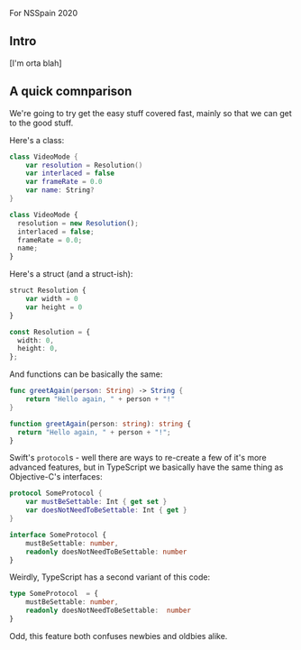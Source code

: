For NSSpain 2020

## Intro

[I'm orta blah]

## A quick comnparison

We're going to try get the easy stuff covered fast, mainly so that we can get to the good stuff.

Here's a class:

```swift
class VideoMode {
    var resolution = Resolution()
    var interlaced = false
    var frameRate = 0.0
    var name: String?
}
```

```ts
class VideoMode {
  resolution = new Resolution();
  interlaced = false;
  frameRate = 0.0;
  name;
}
```

Here's a struct (and a struct-ish):

```ts
struct Resolution {
    var width = 0
    var height = 0
}
```

```ts
const Resolution = {
  width: 0,
  height: 0,
};
```

And functions can be basically the same:

```swift
func greetAgain(person: String) -> String {
    return "Hello again, " + person + "!"
}
```

```ts
function greetAgain(person: string): string {
  return "Hello again, " + person + "!";
}
```

Swift's `protocol`s - well there are ways to re-create a few of it's more advanced features, but in TypeScript we basically have the same thing as Objective-C's interfaces:

```swift
protocol SomeProtocol {
    var mustBeSettable: Int { get set }
    var doesNotNeedToBeSettable: Int { get }
}
```

```ts
interface SomeProtocol {
    mustBeSettable: number,
    readonly doesNotNeedToBeSettable: number
}
```

Weirdly, TypeScript has a second variant of this code:

```ts
type SomeProtocol  = {
    mustBeSettable: number,
    readonly doesNotNeedToBeSettable:  number
}
```

Odd, this feature both confuses newbies and oldbies alike.
